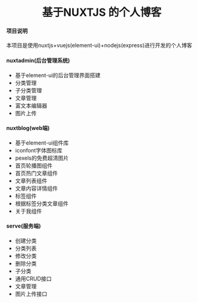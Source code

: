 <center><h1>基于NUXTJS 的个人博客</h1></center>  

#### 项目说明

本项目是使用nuxtjs+vuejs(element-ui)+nodejs(express)进行开发的个人博客

#### nuxtadmin(后台管理系统)

* 基于element-ui的后台管理界面搭建
* 分类管理
* 子分类管理
* 文章管理
* 富文本编辑器
* 图片上传

#### nuxtblog(web端)

* 基于element-ui组件库
* iconfont字体图标库
* pexels的免费超清图片
* 首页轮播图组件
* 首页热门文章组件
* 文章列表组件
* 文章内容详情组件
* 标签组件
* 根据标签分类文章组件
* 关于我组件

#### serve(服务端)

* 创建分类
* 分类列表
* 修改分类
* 删除分类
* 子分类
* 通用CRUD接口
* 文章管理
* 图片上传接口
